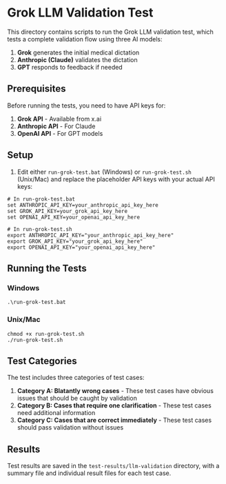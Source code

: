 # Grok LLM Validation Test

This directory contains scripts to run the Grok LLM validation test, which tests a complete validation flow using three AI models:

1. **Grok** generates the initial medical dictation
2. **Anthropic (Claude)** validates the dictation
3. **GPT** responds to feedback if needed

## Prerequisites

Before running the tests, you need to have API keys for:

1. **Grok API** - Available from x.ai
2. **Anthropic API** - For Claude
3. **OpenAI API** - For GPT models

## Setup

1. Edit either `run-grok-test.bat` (Windows) or `run-grok-test.sh` (Unix/Mac) and replace the placeholder API keys with your actual API keys:

```
# In run-grok-test.bat
set ANTHROPIC_API_KEY=your_anthropic_api_key_here
set GROK_API_KEY=your_grok_api_key_here
set OPENAI_API_KEY=your_openai_api_key_here

# In run-grok-test.sh
export ANTHROPIC_API_KEY="your_anthropic_api_key_here"
export GROK_API_KEY="your_grok_api_key_here"
export OPENAI_API_KEY="your_openai_api_key_here"
```

## Running the Tests

### Windows

```
.\run-grok-test.bat
```

### Unix/Mac

```
chmod +x run-grok-test.sh
./run-grok-test.sh
```

## Test Categories

The test includes three categories of test cases:

1. **Category A: Blatantly wrong cases** - These test cases have obvious issues that should be caught by validation
2. **Category B: Cases that require one clarification** - These test cases need additional information
3. **Category C: Cases that are correct immediately** - These test cases should pass validation without issues

## Results

Test results are saved in the `test-results/llm-validation` directory, with a summary file and individual result files for each test case.